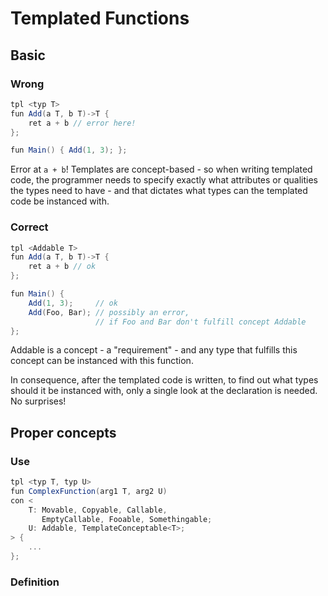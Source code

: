 
# Templated Functions

## Basic

### Wrong

```c#
tpl <typ T>
fun Add(a T, b T)->T {
    ret a + b // error here!
};

fun Main() { Add(1, 3); };
```

Error at `a + b`! Templates are concept-based - so when writing templated code, the programmer needs to specify exactly what attributes or qualities the types need to have - and that dictates what types can the templated code be instanced with.

### Correct

```c#
tpl <Addable T>
fun Add(a T, b T)->T {
    ret a + b // ok
};

fun Main() {
    Add(1, 3);     // ok
    Add(Foo, Bar); // possibly an error,
                   // if Foo and Bar don't fulfill concept Addable
};
```

Addable is a concept - a "requirement" - and any type that fulfills this concept can be instanced with this function.

In consequence, after the templated code is written, to find out what types should it be instanced with, only a single look at the declaration is needed. No surprises!

## Proper concepts

### Use

```c#
tpl <typ T, typ U>
fun ComplexFunction(arg1 T, arg2 U)
con <
    T: Movable, Copyable, Callable,
       EmptyCallable, Fooable, Somethingable;
    U: Addable, TemplateConceptable<T>;
> {
    ...
};
```

### Definition

```f#


```
